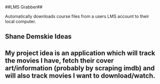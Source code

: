 
##LMS Grabber##

Automatically downloads course files from a users LMS account to their local computer.


## Shane Demskie Ideas 
## My project idea is an application which will track the movies I have, fetch their cover art/information (probably by scraping imdb) and will also track movies I want to download/watch. 

